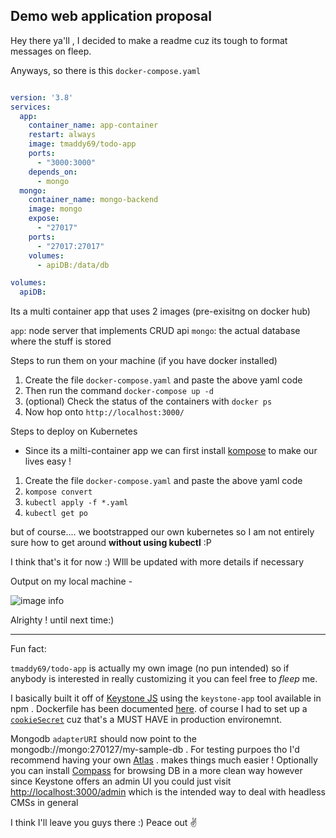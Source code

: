 ## Demo web application proposal 


Hey there ya'll , I decided to make a readme cuz its tough to format messages on fleep.  


Anyways, so there is this `docker-compose.yaml` 

```yaml

version: '3.8'
services:
  app:
    container_name: app-container
    restart: always
    image: tmaddy69/todo-app
    ports:
      - "3000:3000"
    depends_on:
      - mongo
  mongo:
    container_name: mongo-backend
    image: mongo
    expose:
      - "27017"
    ports:
      - "27017:27017"
    volumes:
      - apiDB:/data/db

volumes:
  apiDB:

```

Its a multi container app that uses 2 images (pre-exisitng on docker hub)

`app`: node server that implements CRUD api 
`mongo`: the actual database where the stuff is stored


Steps to run them on your machine (if you have docker installed)

1. Create the file `docker-compose.yaml` and paste the above yaml code
2. Then run the command `docker-compose up -d` 
3. (optional) Check the status of the containers with `docker ps`
4. Now hop onto `http://localhost:3000/`


Steps to deploy on Kubernetes

- Since its a milti-container app we can first install [kompose](https://kompose.io/) to make our lives easy !

1. Create the file `docker-compose.yaml` and paste the above yaml code
2. `kompose convert`
3. `kubectl apply -f *.yaml`
4. `kubectl get po`

but of course.... we bootstrapped our own kubernetes so I am not entirely sure how to get around 
**without using kubectl** :P

I think that's it for now :) WIll be updated with more details if necessary

Output on my local machine - 

![image info](https://i.ibb.co/s19WMpt/boring-todo-list.png)

Alrighty !
until next time:)

---------------------------

Fun fact:


`tmaddy69/todo-app` is actually my own image (no pun intended) so if anybody is interested in really customizing it you can feel free to *fleep* me. 

I basically built it off of [Keystone JS](https://www.keystonejs.com/) using the `keystone-app` tool available in npm . Dockerfile has been documented [here](https://www.keystonejs.com/guides/deployment/#docker). of course I had to set up a [`cookieSecret`](https://www.keystonejs.com/guides/production/#cookie-secret) cuz that's a MUST HAVE in production environemnt.

Mongodb `adapterURI` should now point to the mongodb://mongo:270127/my-sample-db . For testing purpoes tho I'd recommend having your own [Atlas](https://www.mongodb.com/cloud/atlas) . makes things much easier ! Optionally you can install [Compass](https://www.mongodb.com/products/compass) for browsing DB in a more clean way however since Keystone offers an admin UI you could just visit [http://localhost:3000/admin](http://localhost:3000/admin) which is the intended way to deal with headless CMSs in general 

I think I'll leave you guys there :)
Peace out
✌️
